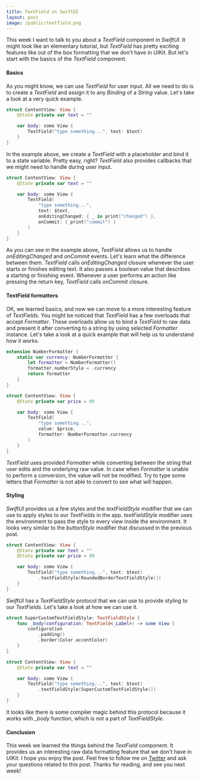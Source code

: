```yaml
---
title: TextField in SwiftUI
layout: post
image: /public/textfield.png
---
```

This week I want to talk to you about a *TextField* component in *SwiftUI*.  It might look like an elementary tutorial, but *TextField* has pretty exciting features like out of the box formatting that we don't have in *UIKit*. But let's start with the basics of the *TextField* component.

#### Basics
As you might know, we can use *TextField* for user input. All we need to do is to create a *TextField* and assign it to any *Binding* of a *String* value. Let's take a look at a very quick example.

```swift
struct ContentView: View {
    @State private var text = ""

    var body: some View {
        TextField("type something...", text: $text)
    }
}
```

In the example above, we create a *TextField* with a placeholder and bind it to a state variable. Pretty easy, right? *TextField* also provides callbacks that we might need to handle during user input.

```swift
struct ContentView: View {
    @State private var text = ""

    var body: some View {
        TextField(
            "type something...",
            text: $text,
            onEditingChanged: { _ in print("changed") },
            onCommit: { print("commit") }
        )
    }
}
```

As you can see in the example above, *TextField* allows us to handle *onEditingChanged* and *onCommit* events. Let's learn what the difference between them. *TextField* calls *onEditingChanged* closure whenever the user starts or finishes editing text. It also passes a boolean value that describes a starting or finishing event. Whenever a user performs an action like pressing the return key, *TextField* calls *onCommit* closure.

#### TextField formatters
OK, we learned basics, and now we can move to a more interesting feature of *TextFields*. You might be noticed that *TextField* has a few overloads that accept *Formatter*. These overloads allow us to bind a *TextField* to raw data and present it after converting to a string by using selected *Formatter* instance. Let's take a look at a quick example that will help us to understand how it works.

```swift
extension NumberFormatter {
    static var currency: NumberFormatter {
        let formatter = NumberFormatter()
        formatter.numberStyle = .currency
        return formatter
    }
}

struct ContentView: View {
    @State private var price = 99

    var body: some View {
        TextField(
            "type something...",
            value: $price,
            formatter: NumberFormatter.currency
        )
    }
}
```

*TextField* uses provided *Formatter* while converting between the string that user edits and the underlying raw value. In case when *Formatter* is unable to perform a conversion, the value will not be modified. Try to type some letters that *Formatter* is not able to convert to see what will happen.

#### Styling
*SwiftUI* provides us a few styles and the *textFieldStyle* modifier that we can use to apply styles to our *TextFields* in the app. *textFieldStyle* modifier uses the environment to pass the style to every view inside the environment. It looks very similar to the *buttonStyle* modifier that discussed in the previous post.

```swift
struct ContentView: View {
    @State private var text = ""
    @State private var price = 99

    var body: some View {
        TextField("type something...", text: $text)
            .textFieldStyle(RoundedBorderTextFieldStyle())
    }
}
```

*SwiftUI* has a *TextFieldStyle* protocol that we can use to provide styling to our *TextFields*. Let's take a look at how we can use it.

```swift
struct SuperCustomTextFieldStyle: TextFieldStyle {
    func _body(configuration: TextField<_Label>) -> some View {
        configuration
            .padding()
            .border(Color.accentColor)
    }
}

struct ContentView: View {
    @State private var text = ""

    var body: some View {
        TextField("type something...", text: $text)
            .textFieldStyle(SuperCustomTextFieldStyle())
    }
}
```

It looks like there is some compiler magic behind this protocol because it works with *_body* function, which is not a part of *TextFieldStyle*. 

#### Conclusion
This week we learned the things behind the *TextField* component. It provides us an interesting raw data formatting feature that we don't have in *UIKit*. I hope you enjoy the post. Feel free to follow me on [Twitter](https://twitter.com/mecid) and ask your questions related to this post. Thanks for reading, and see you next week!